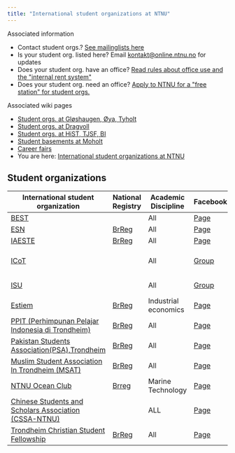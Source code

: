 ```yaml
---
title: "International student organizations at NTNU"
---
```


Associated information

* Contact student orgs.? [See mailinglists here](https://online.ntnu.no/resourcecenter/mailinglists)
* Is your student org. listed here? Email kontakt@online.ntnu.no for updates
* Does your student org. have an office? [Read rules about office use and the "internal rent system"](https://innsida.ntnu.no/web/guest/wiki/-/wiki/Norsk/Regler+for+bruk+av+arealer)
* Does your student org. need an office? [Apply to NTNU for a "free station" for student orgs.](https://innsida.ntnu.no/web/guest/wiki/-/wiki/Norsk/Lokaler+for+studentorganisasjoner+og+studentforeninger)

Associated wiki pages

* [Student orgs. at Gløshaugen, Øya, Tyholt](/trondheimsstudent/linjeforeninger/)
* [Student orgs. at Dragvoll](/trondheimsstudent/linjeforeninger/dragvoll/)
* [Student orgs. at HiST, TJSF, BI](/trondheimsstudent/linjeforeninger/hist/)
* [Student basements at Moholt](/trondheimsstudent/linjeforeninger/studentkjellere/)
* [Career fairs](/trondheimsstudent/linjeforeninger/karrieredager/)
* You are here: [International student organizations at NTNU](/trondheimsstudent/linjeforeninger/internasjonalorg/)

## Student organizations

|International student organization|National Registry|Academic Discipline|Facebook|Email|
|---|---|---|---|---|
|[BEST](http://org.ntnu.no/best/)||All|[Page](http://fb.com/pages/BEST-Trondheim/144359148937412)|best@org.ntnu.no|
|[ESN](http://www.trondheim.esn.no/)|[BrReg](http://w2.brreg.no/enhet/sok/detalj.jsp?orgnr=996877825)|All|[Page](http://fb.com/esntrondheim)|esntrondheim@gmail.com|
|[IAESTE](http://iaeste.no/wp/?page_id=268)|[BrReg](http://w2.brreg.no/enhet/sok/detalj.jsp?orgnr=997320891)|All|[Page](http://fb.com/iaeste.norway.trondheim)|trondheim@iaeste.no|
|[ICoT](http://org.ntnu.no/icot/)||All|[Group](http://fb.com/groups/icot.mail/)|Icot-board12-13@list.stud.ntnu.no (changed yearly)|
|[ISU](http://org.ntnu.no/isu/)||All|[Group](http://fb.com/groups/24432510336/)|isu-orga@list.stud.ntnu.no|
|[Estiem](http://www.estiem.no)|[BrReg](http://w2.brreg.no/enhet/sok/detalj.jsp?orgnr=988970840)|Industrial economics|[Page](http://fb.com/LG.Trondheim)|estiem@org.ntnu.no|
|[PPIT (Perhimpunan Pelajar Indonesia di Trondheim)](http://org.ntnu.no/ppitrondheim)|[BrReg](http://w2.brreg.no/enhet/sok/detalj.jsp?orgnr=990767580)|All|[Page](https://www.facebook.com/ppitrondheim/)|ppit.norway@gmail.com|
|[Pakistan Students Association(PSA),Trondheim](http://org.ntnu.no/psa)|[BrReg](https://w2.brreg.no/enhet/sok/detalj.jsp?orgnr=918823220)|All|[Page](https://www.facebook.com/org.ntnu.no.psa/)|psatrondheim@gmail.com|
|[Muslim Student Association In Trondheim (MSAT)](http://org.ntnu.no/msat/)|[BrReg](https://w2.brreg.no/enhet/sok/detalj.jsp?orgnr=990945438)|All|[Page](https://www.facebook.com/msat.ntnu)|msat.styre@gmail.com , msat@msat.org.ntnu.no|
|[NTNU Ocean Club](http://ntnuoc.no)| [Brreg](https://w2.brreg.no/enhet/sok/detalj.jsp?orgnr=916836767) |Marine Technology|[Page](https://www.facebook.com/ntnuoceanclub/)|leader@ntnuoc.no|
[Chinese Students and Scholars Association (CSSA-NTNU)](https://www.facebook.com/CSSA.NTNU/)| |ALL|[Page](https://www.facebook.com/CSSA.NTNU/)|cssa.ntnu@gmail.com|
|[Trondheim Christian Student Fellowship](https://www.laget.net/english/)|[BrReg](https://w2.brreg.no/enhet/sok/detalj.jsp?orgnr=975698351)|All|[Page](https://www.facebook.com/LagetTKS)|styret@laget.net|